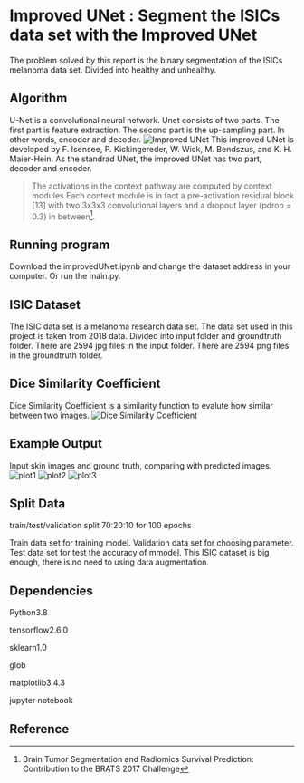 # Improved UNet : Segment the ISICs data set with the Improved UNet
The problem solved by this report is the binary segmentation of the ISICs melanoma data set. Divided into healthy and unhealthy.

## Algorithm
U-Net is a convolutional neural network. Unet consists of two parts. The first part is feature extraction. The second part is the up-sampling part. In other words, encoder and decoder.
![Improved UNet](https://github.com/unicorn10086/PatternFlow/blob/topic-recognition/recognition/45464948-ISICs-UNet/images/improvedunet.png)
This improved UNet is developed by F. Isensee, P. Kickingereder, W. Wick, M. Bendszus, and K. H. Maier-Hein. As the standrad UNet, the improved UNet has two part, decoder and encoder.
>The activations in the context pathway are computed by context modules.Each context module is in fact a pre-activation residual block [13] with two 3x3x3 convolutional layers and a dropout layer (pdrop = 0.3) in between[^1].

## Running program
Download the improvedUNet.ipynb and change the dataset address in your computer.
Or run the main.py.

## ISIC Dataset
The ISIC data set is a melanoma research data set. The data set used in this project is taken from 2018 data. Divided into input folder and groundtruth folder. There are 2594 jpg files in the input folder. There are 2594 png files in the groundtruth folder.

## Dice Similarity Coefficient
Dice Similarity Coefficient is a similarity function to evalute how similar between two images.
![Dice Similarity Coefficient](https://github.com/unicorn10086/PatternFlow/blob/topic-recognition/recognition/45464948-ISICs-UNet/images/dice.png)

## Example Output
Input skin images and ground truth, comparing with predicted images.
![plot1](https://github.com/unicorn10086/PatternFlow/blob/topic-recognition/recognition/45464948-ISICs-UNet/images/plot1.png)
![plot2](https://github.com/unicorn10086/PatternFlow/blob/topic-recognition/recognition/45464948-ISICs-UNet/images/plot2.png)
![plot3](https://github.com/unicorn10086/PatternFlow/blob/topic-recognition/recognition/45464948-ISICs-UNet/images/plot1.png)

## Split Data 
train/test/validation split 70:20:10  for 100 epochs

Train data set for training model. Validation data set for choosing parameter. Test data set for test the accuracy of mmodel. This ISIC dataset is big enough, there is no need to using data augmentation.

## Dependencies
Python3.8

tensorflow2.6.0

sklearn1.0

glob

matplotlib3.4.3

jupyter notebook

## Reference
[^1]: Brain Tumor Segmentation and Radiomics Survival Prediction: Contribution to the BRATS 2017 Challenge

